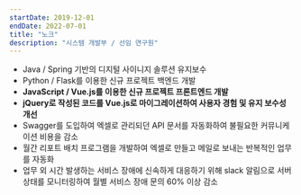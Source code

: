 ```yaml
---
startDate: 2019-12-01
endDate: 2022-07-01
title: "노크"
description: "시스템 개발부 / 선임 연구원"
---
```


- Java / Spring 기반의 디지털 사이니지 솔루션 유지보수
- Python / Flask를 이용한 신규 프로젝트 백엔드 개발
- **JavaScript / Vue.js를 이용한 신규 프로젝트 프론트엔드 개발**
- **jQuery로 작성된 코드를 Vue.js로 마이그레이션하여 사용자 경험 및 유지 보수성 개선**
- Swagger를 도입하여 엑셀로 관리되던 API 문서를 자동화하여 불필요한 커뮤니케이션 비용을 감소
- 월간 리포트 배치 프로그램을 개발하여 엑셀로 만들고 메일로 보내는 반복적인 업무를 자동화
- 업무 외 시간 발생하는 서비스 장애에 신속하게 대응하기 위해 slack 알림으로 서버 상태를 모니터링하여 월별 서비스 장애 문의 60% 이상 감소
